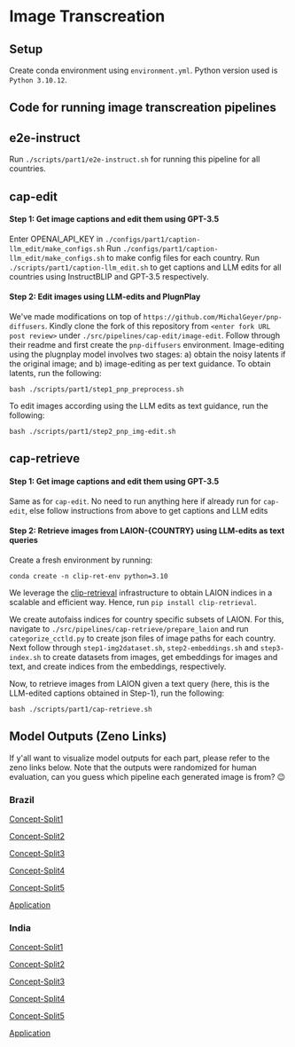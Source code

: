# Image Transcreation

## Setup
Create conda environment using `environment.yml`. Python version used is `Python 3.10.12`.

## Code for running image transcreation pipelines

## e2e-instruct
Run `./scripts/part1/e2e-instruct.sh` for running this pipeline for all countries.

## cap-edit
#### Step 1: Get image captions and edit them using GPT-3.5
Enter OPENAI_API_KEY in `./configs/part1/caption-llm_edit/make_configs.sh`
Run `./configs/part1/caption-llm_edit/make_configs.sh` to make config files for each country.
Run `./scripts/part1/caption-llm_edit.sh` to get captions and LLM edits for all countries using InstructBLIP and GPT-3.5 respectively.

#### Step 2: Edit images using LLM-edits and PlugnPlay
We've made modifications on top of `https://github.com/MichalGeyer/pnp-diffusers`. Kindly clone the fork of this repository from `<enter fork URL post review>` under `./src/pipelines/cap-edit/image-edit`. Follow through their readme and first create the `pnp-diffusers` environment. Image-editing using the plugnplay model involves two stages: a) obtain the noisy latents if the original image; and b) image-editing as per text guidance. To obtain latents, run the following:
```
bash ./scripts/part1/step1_pnp_preprocess.sh
```
To edit images according using the LLM edits as text guidance, run the following:
```
bash ./scripts/part1/step2_pnp_img-edit.sh
```


## cap-retrieve
#### Step 1: Get image captions and edit them using GPT-3.5
Same as for `cap-edit`. No need to run anything here if already run for `cap-edit`, else follow instructions from above to get captions and LLM edits

#### Step 2: Retrieve images from LAION-{COUNTRY} using LLM-edits as text queries
Create a fresh environment by running:
```
conda create -n clip-ret-env python=3.10
```
We leverage the [clip-retrieval](https://github.com/rom1504/clip-retrieval) infrastructure to obtain LAION indices in a scalable and efficient way. Hence, run `pip install clip-retrieval`. 

We create autofaiss indices for country specific subsets of LAION. For this, navigate to `./src/pipelines/cap-retrieve/prepare_laion` and run `categorize_cctld.py` to create json files of image paths for each country. Next follow through `step1-img2dataset.sh`, `step2-embeddings.sh` and `step3-index.sh` to create datasets from images, get embeddings for images and text, and create indices from the embeddings, respectively. 

Now, to retrieve images from LAION given a text query (here, this is the LLM-edited captions obtained in Step-1), run the following:
```
bash ./scripts/part1/cap-retrieve.sh
```

## Model Outputs (Zeno Links)
If y'all want to visualize model outputs for each part, please refer to the zeno links below. Note that the outputs were randomized for human evaluation, can you guess which pipeline each generated image is from? 😉

### Brazil
[Concept-Split1](https://hub.zenoml.com/project/f7595e88-4092-430a-9d45-55c5ad3b52a4/brazil_part1_split_1)

[Concept-Split2](https://hub.zenoml.com/project/ce44019f-391d-417f-b7a2-58d678f2703e/brazil_part1_split_2)

[Concept-Split3](https://hub.zenoml.com/project/dbb5cbfb-ae48-420e-9a35-9e9d95b95ea4/brazil_part1_split_3)

[Concept-Split4](https://hub.zenoml.com/project/8e421113-0025-4e88-829d-c38d33676177/brazil_part1_split_4)

[Concept-Split5](https://hub.zenoml.com/project/548dc681-13f6-426a-9d54-9b003fa8155b/brazil_part1_split_5)

[Application](https://hub.zenoml.com/project/8f8f055b-9039-4ed3-8f06-358ce5226f23/brazil_part2_split_1)

### India
[Concept-Split1](https://hub.zenoml.com/project/f04d325b-42b8-4aae-a365-fc9da34118c1/india_part1_split_1)

[Concept-Split2](https://hub.zenoml.com/project/f0bbf2d6-91ab-415f-a290-94acb00fd0e4/india_part1_split_2)

[Concept-Split3](https://hub.zenoml.com/project/dc33e300-4d4d-4541-91d2-ac485cfd02ee/india_part1_split_3)

[Concept-Split4](https://hub.zenoml.com/project/29de33e8-87ad-4546-8b5d-d959804a946f/india_part1_split_4)

[Concept-Split5](https://hub.zenoml.com/project/8634a759-bc13-41c3-9d4c-8fac3b05f9b7/india_part1_split_5)

[Application](https://hub.zenoml.com/project/c8de55f9-3309-4720-9578-753fe6222306/india_part2_split_1)
